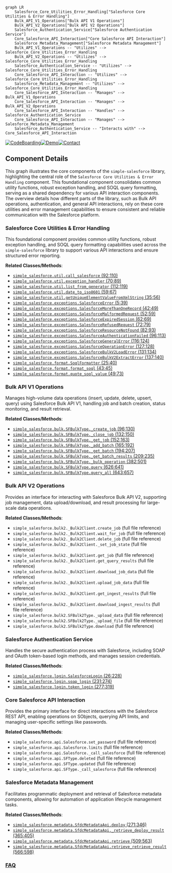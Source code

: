 ```mermaid
graph LR
    Salesforce_Core_Utilities_Error_Handling["Salesforce Core Utilities & Error Handling"]
    Bulk_API_V1_Operations["Bulk API V1 Operations"]
    Bulk_API_V2_Operations["Bulk API V2 Operations"]
    Salesforce_Authentication_Service["Salesforce Authentication Service"]
    Core_Salesforce_API_Interaction["Core Salesforce API Interaction"]
    Salesforce_Metadata_Management["Salesforce Metadata Management"]
    Bulk_API_V1_Operations -- "Utilizes" --> Salesforce_Core_Utilities_Error_Handling
    Bulk_API_V2_Operations -- "Utilizes" --> Salesforce_Core_Utilities_Error_Handling
    Salesforce_Authentication_Service -- "Utilizes" --> Salesforce_Core_Utilities_Error_Handling
    Core_Salesforce_API_Interaction -- "Utilizes" --> Salesforce_Core_Utilities_Error_Handling
    Salesforce_Metadata_Management -- "Utilizes" --> Salesforce_Core_Utilities_Error_Handling
    Core_Salesforce_API_Interaction -- "Manages" --> Bulk_API_V1_Operations
    Core_Salesforce_API_Interaction -- "Manages" --> Bulk_API_V2_Operations
    Core_Salesforce_API_Interaction -- "Handles" --> Salesforce_Authentication_Service
    Core_Salesforce_API_Interaction -- "Manages" --> Salesforce_Metadata_Management
    Salesforce_Authentication_Service -- "Interacts with" --> Core_Salesforce_API_Interaction
```
[![CodeBoarding](https://img.shields.io/badge/Generated%20by-CodeBoarding-9cf?style=flat-square)](https://github.com/CodeBoarding/GeneratedOnBoardings)[![Demo](https://img.shields.io/badge/Try%20our-Demo-blue?style=flat-square)](https://www.codeboarding.org/demo)[![Contact](https://img.shields.io/badge/Contact%20us%20-%20contact@codeboarding.org-lightgrey?style=flat-square)](mailto:contact@codeboarding.org)

## Component Details

This graph illustrates the core components of the `simple-salesforce` library, highlighting the central role of the `Salesforce Core Utilities & Error Handling` component. This foundational component consolidates common utility functions, robust exception handling, and SOQL query formatting, serving as a shared dependency for various API interaction components. The overview details how different parts of the library, such as Bulk API operations, authentication, and general API interactions, rely on these core utilities and error management capabilities to ensure consistent and reliable communication with the Salesforce platform.

### Salesforce Core Utilities & Error Handling
This foundational component provides common utility functions, robust exception handling, and SOQL query formatting capabilities used across the `simple-salesforce` library to support various API interactions and ensure structured error reporting.


**Related Classes/Methods**:

- <a href="https://github.com/simple-salesforce/simple-salesforce/blob/master/simple_salesforce/util.py#L92-L110" target="_blank" rel="noopener noreferrer">`simple_salesforce.util.call_salesforce` (92:110)</a>
- <a href="https://github.com/simple-salesforce/simple-salesforce/blob/master/simple_salesforce/util.py#L70-L89" target="_blank" rel="noopener noreferrer">`simple_salesforce.util.exception_handler` (70:89)</a>
- <a href="https://github.com/simple-salesforce/simple-salesforce/blob/master/simple_salesforce/util.py#L112-L119" target="_blank" rel="noopener noreferrer">`simple_salesforce.util.list_from_generator` (112:119)</a>
- <a href="https://github.com/simple-salesforce/simple-salesforce/blob/master/simple_salesforce/util.py#L59-L67" target="_blank" rel="noopener noreferrer">`simple_salesforce.util.date_to_iso8601` (59:67)</a>
- <a href="https://github.com/simple-salesforce/simple-salesforce/blob/master/simple_salesforce/util.py#L35-L56" target="_blank" rel="noopener noreferrer">`simple_salesforce.util.getUniqueElementValueFromXmlString` (35:56)</a>
- <a href="https://github.com/simple-salesforce/simple-salesforce/blob/master/simple_salesforce/exceptions.py#L5-L39" target="_blank" rel="noopener noreferrer">`simple_salesforce.exceptions.SalesforceError` (5:39)</a>
- <a href="https://github.com/simple-salesforce/simple-salesforce/blob/master/simple_salesforce/exceptions.py#L42-L49" target="_blank" rel="noopener noreferrer">`simple_salesforce.exceptions.SalesforceMoreThanOneRecord` (42:49)</a>
- <a href="https://github.com/simple-salesforce/simple-salesforce/blob/master/simple_salesforce/exceptions.py#L52-L59" target="_blank" rel="noopener noreferrer">`simple_salesforce.exceptions.SalesforceMalformedRequest` (52:59)</a>
- <a href="https://github.com/simple-salesforce/simple-salesforce/blob/master/simple_salesforce/exceptions.py#L62-L69" target="_blank" rel="noopener noreferrer">`simple_salesforce.exceptions.SalesforceExpiredSession` (62:69)</a>
- <a href="https://github.com/simple-salesforce/simple-salesforce/blob/master/simple_salesforce/exceptions.py#L72-L79" target="_blank" rel="noopener noreferrer">`simple_salesforce.exceptions.SalesforceRefusedRequest` (72:79)</a>
- <a href="https://github.com/simple-salesforce/simple-salesforce/blob/master/simple_salesforce/exceptions.py#L82-L93" target="_blank" rel="noopener noreferrer">`simple_salesforce.exceptions.SalesforceResourceNotFound` (82:93)</a>
- <a href="https://github.com/simple-salesforce/simple-salesforce/blob/master/simple_salesforce/exceptions.py#L96-L113" target="_blank" rel="noopener noreferrer">`simple_salesforce.exceptions.SalesforceAuthenticationFailed` (96:113)</a>
- <a href="https://github.com/simple-salesforce/simple-salesforce/blob/master/simple_salesforce/exceptions.py#L116-L124" target="_blank" rel="noopener noreferrer">`simple_salesforce.exceptions.SalesforceGeneralError` (116:124)</a>
- <a href="https://github.com/simple-salesforce/simple-salesforce/blob/master/simple_salesforce/exceptions.py#L127-L128" target="_blank" rel="noopener noreferrer">`simple_salesforce.exceptions.SalesforceOperationError` (127:128)</a>
- <a href="https://github.com/simple-salesforce/simple-salesforce/blob/master/simple_salesforce/exceptions.py#L131-L134" target="_blank" rel="noopener noreferrer">`simple_salesforce.exceptions.SalesforceBulkV2LoadError` (131:134)</a>
- <a href="https://github.com/simple-salesforce/simple-salesforce/blob/master/simple_salesforce/exceptions.py#L137-L140" target="_blank" rel="noopener noreferrer">`simple_salesforce.exceptions.SalesforceBulkV2ExtractError` (137:140)</a>
- <a href="https://github.com/simple-salesforce/simple-salesforce/blob/master/simple_salesforce/format.py#L25-L40" target="_blank" rel="noopener noreferrer">`simple_salesforce.format.SoqlFormatter` (25:40)</a>
- <a href="https://github.com/simple-salesforce/simple-salesforce/blob/master/simple_salesforce/format.py#L43-L45" target="_blank" rel="noopener noreferrer">`simple_salesforce.format.format_soql` (43:45)</a>
- <a href="https://github.com/simple-salesforce/simple-salesforce/blob/master/simple_salesforce/format.py#L49-L73" target="_blank" rel="noopener noreferrer">`simple_salesforce.format.quote_soql_value` (49:73)</a>


### Bulk API V1 Operations
Manages high-volume data operations (insert, update, delete, upsert, query) using Salesforce Bulk API V1, handling job and batch creation, status monitoring, and result retrieval.


**Related Classes/Methods**:

- <a href="https://github.com/simple-salesforce/simple-salesforce/blob/master/simple_salesforce/bulk.py#L96-L130" target="_blank" rel="noopener noreferrer">`simple_salesforce.bulk.SFBulkType._create_job` (96:130)</a>
- <a href="https://github.com/simple-salesforce/simple-salesforce/blob/master/simple_salesforce/bulk.py#L132-L150" target="_blank" rel="noopener noreferrer">`simple_salesforce.bulk.SFBulkType._close_job` (132:150)</a>
- <a href="https://github.com/simple-salesforce/simple-salesforce/blob/master/simple_salesforce/bulk.py#L152-L163" target="_blank" rel="noopener noreferrer">`simple_salesforce.bulk.SFBulkType._get_job` (152:163)</a>
- <a href="https://github.com/simple-salesforce/simple-salesforce/blob/master/simple_salesforce/bulk.py#L165-L192" target="_blank" rel="noopener noreferrer">`simple_salesforce.bulk.SFBulkType._add_batch` (165:192)</a>
- <a href="https://github.com/simple-salesforce/simple-salesforce/blob/master/simple_salesforce/bulk.py#L194-L207" target="_blank" rel="noopener noreferrer">`simple_salesforce.bulk.SFBulkType._get_batch` (194:207)</a>
- <a href="https://github.com/simple-salesforce/simple-salesforce/blob/master/simple_salesforce/bulk.py#L209-L235" target="_blank" rel="noopener noreferrer">`simple_salesforce.bulk.SFBulkType._get_batch_results` (209:235)</a>
- <a href="https://github.com/simple-salesforce/simple-salesforce/blob/master/simple_salesforce/bulk.py#L382-L501" target="_blank" rel="noopener noreferrer">`simple_salesforce.bulk.SFBulkType._bulk_operation` (382:501)</a>
- <a href="https://github.com/simple-salesforce/simple-salesforce/blob/master/simple_salesforce/bulk.py#L626-L641" target="_blank" rel="noopener noreferrer">`simple_salesforce.bulk.SFBulkType.query` (626:641)</a>
- <a href="https://github.com/simple-salesforce/simple-salesforce/blob/master/simple_salesforce/bulk.py#L643-L657" target="_blank" rel="noopener noreferrer">`simple_salesforce.bulk.SFBulkType.query_all` (643:657)</a>


### Bulk API V2 Operations
Provides an interface for interacting with Salesforce Bulk API V2, supporting job management, data upload/download, and result processing for large-scale data operations.


**Related Classes/Methods**:

- `simple_salesforce.bulk2._Bulk2Client.create_job` (full file reference)
- `simple_salesforce.bulk2._Bulk2Client.wait_for_job` (full file reference)
- `simple_salesforce.bulk2._Bulk2Client.delete_job` (full file reference)
- `simple_salesforce.bulk2._Bulk2Client._set_job_state` (full file reference)
- `simple_salesforce.bulk2._Bulk2Client.get_job` (full file reference)
- `simple_salesforce.bulk2._Bulk2Client.get_query_results` (full file reference)
- `simple_salesforce.bulk2._Bulk2Client.download_job_data` (full file reference)
- `simple_salesforce.bulk2._Bulk2Client.upload_job_data` (full file reference)
- `simple_salesforce.bulk2._Bulk2Client.get_ingest_results` (full file reference)
- `simple_salesforce.bulk2._Bulk2Client.download_ingest_results` (full file reference)
- `simple_salesforce.bulk2.SFBulk2Type._upload_data` (full file reference)
- `simple_salesforce.bulk2.SFBulk2Type._upload_file` (full file reference)
- `simple_salesforce.bulk2.SFBulk2Type.download` (full file reference)


### Salesforce Authentication Service
Handles the secure authentication process with Salesforce, including SOAP and OAuth token-based login methods, and manages session credentials.


**Related Classes/Methods**:

- <a href="https://github.com/simple-salesforce/simple-salesforce/blob/master/simple_salesforce/login.py#L26-L228" target="_blank" rel="noopener noreferrer">`simple_salesforce.login.SalesforceLogin` (26:228)</a>
- <a href="https://github.com/simple-salesforce/simple-salesforce/blob/master/simple_salesforce/login.py#L231-L274" target="_blank" rel="noopener noreferrer">`simple_salesforce.login.soap_login` (231:274)</a>
- <a href="https://github.com/simple-salesforce/simple-salesforce/blob/master/simple_salesforce/login.py#L277-L319" target="_blank" rel="noopener noreferrer">`simple_salesforce.login.token_login` (277:319)</a>


### Core Salesforce API Interaction
Provides the primary interface for direct interactions with the Salesforce REST API, enabling operations on SObjects, querying API limits, and managing user-specific settings like passwords.


**Related Classes/Methods**:

- `simple_salesforce.api.Salesforce.set_password` (full file reference)
- `simple_salesforce.api.Salesforce.limits` (full file reference)
- `simple_salesforce.api.Salesforce._call_salesforce` (full file reference)
- `simple_salesforce.api.SFType.deleted` (full file reference)
- `simple_salesforce.api.SFType.updated` (full file reference)
- `simple_salesforce.api.SFType._call_salesforce` (full file reference)


### Salesforce Metadata Management
Facilitates programmatic deployment and retrieval of Salesforce metadata components, allowing for automation of application lifecycle management tasks.


**Related Classes/Methods**:

- <a href="https://github.com/simple-salesforce/simple-salesforce/blob/master/simple_salesforce/metadata.py#L271-L346" target="_blank" rel="noopener noreferrer">`simple_salesforce.metadata.SfdcMetadataApi.deploy` (271:346)</a>
- <a href="https://github.com/simple-salesforce/simple-salesforce/blob/master/simple_salesforce/metadata.py#L365-L405" target="_blank" rel="noopener noreferrer">`simple_salesforce.metadata.SfdcMetadataApi._retrieve_deploy_result` (365:405)</a>
- <a href="https://github.com/simple-salesforce/simple-salesforce/blob/master/simple_salesforce/metadata.py#L509-L563" target="_blank" rel="noopener noreferrer">`simple_salesforce.metadata.SfdcMetadataApi.retrieve` (509:563)</a>
- <a href="https://github.com/simple-salesforce/simple-salesforce/blob/master/simple_salesforce/metadata.py#L566-L598" target="_blank" rel="noopener noreferrer">`simple_salesforce.metadata.SfdcMetadataApi.retrieve_retrieve_result` (566:598)</a>




### [FAQ](https://github.com/CodeBoarding/GeneratedOnBoardings/tree/main?tab=readme-ov-file#faq)